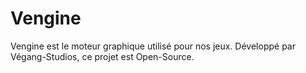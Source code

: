 # Vengine
Vengine est le moteur graphique utilisé pour nos jeux. Développé par Végang-Studios, ce projet est Open-Source.
